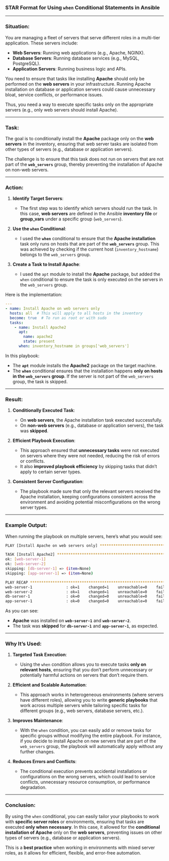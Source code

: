 ### **STAR Format for Using `when` Conditional Statements in Ansible**

---

### **S**ituation:

You are managing a fleet of servers that serve different roles in a multi-tier application. These servers include:

- **Web Servers**: Running web applications (e.g., Apache, NGINX).
- **Database Servers**: Running database services (e.g., MySQL, PostgreSQL).
- **Application Servers**: Running business logic and APIs.

You need to ensure that tasks like installing **Apache** should only be performed on the **web servers** in your infrastructure. Running Apache installation on database or application servers could cause unnecessary bloat, service conflicts, or performance issues.

Thus, you need a way to execute specific tasks only on the appropriate servers (e.g., only web servers should install Apache).

---

### **T**ask:

The goal is to conditionally install the **Apache** package only on the **web servers** in the inventory, ensuring that web server tasks are isolated from other types of servers (e.g., database or application servers).

The challenge is to ensure that this task does not run on servers that are not part of the **`web_servers`** group, thereby preventing the installation of Apache on non-web servers.

---

### **A**ction:

1. **Identify Target Servers**:
   - The first step was to identify which servers should run the task. In this case, **web servers** are defined in the Ansible **inventory file** or **group_vars** under a specific group (`web_servers`).

2. **Use the `when` Conditional**:
   - I used the **`when`** conditional to ensure that the **Apache installation** task only runs on hosts that are part of the **`web_servers`** group. This was achieved by checking if the current host (`inventory_hostname`) belongs to the `web_servers` group.

3. **Create a Task to Install Apache**:
   - I used the `apt` module to install the **Apache** package, but added the `when` conditional to ensure the task is only executed on the servers in the `web_servers` group.

Here is the implementation:

```yaml
---
- name: Install Apache on web servers only
  hosts: all  # This will apply to all hosts in the inventory
  become: true  # To run as root or with sudo
  tasks:
    - name: Install Apache2
      apt:
        name: apache2
        state: present
      when: inventory_hostname in groups['web_servers']
```

In this playbook:
- The **`apt`** module installs the **Apache2** package on the target machine.
- The **`when`** conditional ensures that the installation happens **only on hosts in the `web_servers` group**. If the server is not part of the `web_servers` group, the task is skipped.

---

### **R**esult:

1. **Conditionally Executed Task**:
   - On **web servers**, the Apache installation task executed successfully.
   - On **non-web servers** (e.g., database or application servers), the task was **skipped**.

2. **Efficient Playbook Execution**:
   - This approach ensured that **unnecessary tasks** were not executed on servers where they were not needed, reducing the risk of errors or conflicts.
   - It also **improved playbook efficiency** by skipping tasks that didn’t apply to certain server types.

3. **Consistent Server Configuration**:
   - The playbook made sure that only the relevant servers received the Apache installation, keeping configurations consistent across the environment and avoiding potential misconfigurations on the wrong server types.

---

### **Example Output:**

When running the playbook on multiple servers, here’s what you would see:

```bash
PLAY [Install Apache on web servers only] ************************************

TASK [Install Apache2] ********************************************************
ok: [web-server-1]
ok: [web-server-2]
skipping: [db-server-1] => (item=None) 
skipping: [app-server-1] => (item=None)

PLAY RECAP *******************************************************************
web-server-1               : ok=1    changed=1    unreachable=0    failed=0
web-server-2               : ok=1    changed=1    unreachable=0    failed=0
db-server-1                : ok=0    changed=0    unreachable=0    failed=0    skipped=1
app-server-1               : ok=0    changed=0    unreachable=0    failed=0    skipped=1
```

As you can see:
- **Apache** was installed on **`web-server-1`** and **`web-server-2`**.
- The task was **skipped** for **`db-server-1`** and **`app-server-1`**, as expected.

---

### **Why It’s Used:**

1. **Targeted Task Execution**:
   - Using the `when` condition allows you to execute tasks **only on relevant hosts**, ensuring that you don’t perform unnecessary or potentially harmful actions on servers that don’t require them.

2. **Efficient and Scalable Automation**:
   - This approach works in heterogeneous environments (where servers have different roles), allowing you to write **generic playbooks** that work across multiple servers while tailoring specific tasks for different groups (e.g., web servers, database servers, etc.).

3. **Improves Maintenance**:
   - With the `when` condition, you can easily add or remove tasks for specific groups without modifying the entire playbook. For instance, if you decide to install Apache on new servers that are part of the `web_servers` group, the playbook will automatically apply without any further changes.

4. **Reduces Errors and Conflicts**:
   - The conditional execution prevents accidental installations or configurations on the wrong servers, which could lead to service conflicts, unnecessary resource consumption, or performance degradation.

---

### **Conclusion:**

By using the `when` conditional, you can easily tailor your playbooks to work with **specific server roles** or environments, ensuring that tasks are executed **only when necessary**. In this case, it allowed for the **conditional installation of Apache** only on the **web servers**, preventing issues on other types of servers (e.g., database or application servers). 

This is a **best practice** when working in environments with mixed server roles, as it allows for efficient, flexible, and error-free automation.
